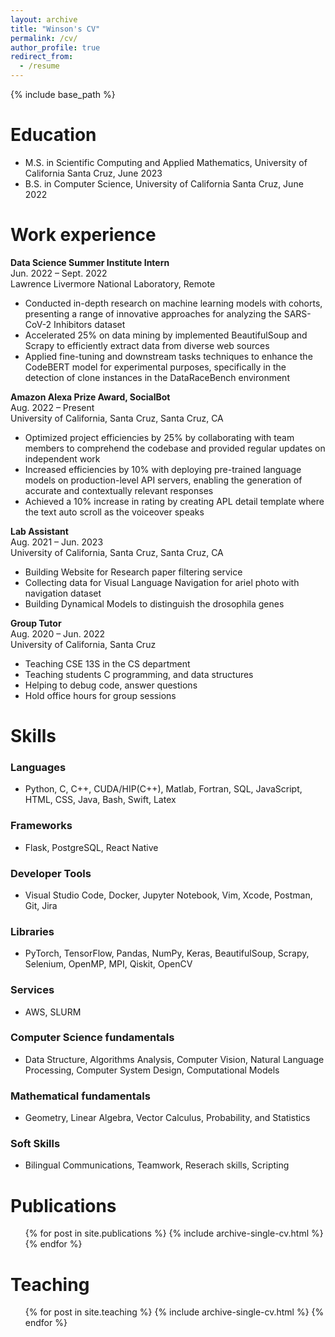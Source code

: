 ```yaml
---
layout: archive
title: "Winson's CV"
permalink: /cv/
author_profile: true
redirect_from:
  - /resume
---
```


{% include base_path %}

Education
======
* M.S. in Scientific Computing and Applied Mathematics,  University of California Santa Cruz, June 2023
* B.S. in Computer Science, University of California Santa Cruz, June 2022

Work experience
======

**Data Science Summer Institute Intern** \
Jun. 2022 – Sept. 2022 \
Lawrence Livermore National Laboratory, Remote
- Conducted in-depth research on machine learning models with cohorts, presenting a range of innovative approaches
for analyzing the SARS-CoV-2 Inhibitors dataset
- Accelerated 25% on data mining by implemented BeautifulSoup and Scrapy to efficiently extract data from diverse
web sources
- Applied fine-tuning and downstream tasks techniques to enhance the CodeBERT model for experimental purposes,
specifically in the detection of clone instances in the DataRaceBench environment


**Amazon Alexa Prize Award, SocialBot** \
Aug. 2022 – Present \
University of California, Santa Cruz, Santa Cruz, CA
- Optimized project efficiencies by 25% by collaborating with team members to comprehend the codebase and
provided regular updates on independent work
- Increased efficiencies by 10% with deploying pre-trained language models on production-level API servers, enabling
the generation of accurate and contextually relevant responses
- Achieved a 10% increase in rating by creating APL detail template where the text auto scroll as the voiceover
speaks

**Lab Assistant** \
Aug. 2021 – Jun. 2023 \
University of California, Santa Cruz, Santa Cruz, CA 
- Building Website for Research paper filtering service 
- Collecting data for Visual Language Navigation for ariel photo with navigation dataset
- Building Dynamical Models to distinguish the drosophila genes

**Group Tutor** \
Aug. 2020 – Jun. 2022 \
University of California, Santa Cruz
- Teaching CSE 13S in the CS department
- Teaching students C programming, and data structures
- Helping to debug code, answer questions
- Hold office hours for group sessions
  
  
Skills
======
### Languages
- Python, C, C++, CUDA/HIP(C++), Matlab, Fortran, SQL, JavaScript, HTML, CSS, Java, Bash, Swift, Latex

### Frameworks
- Flask, PostgreSQL, React Native

### Developer Tools 
- Visual Studio Code, Docker, Jupyter Notebook, Vim, Xcode, Postman, Git, Jira

### Libraries 
- PyTorch, TensorFlow, Pandas, NumPy, Keras, BeautifulSoup, Scrapy, Selenium, OpenMP, MPI, Qiskit, OpenCV

### Services 
- AWS, SLURM

### Computer Science fundamentals 
- Data Structure, Algorithms Analysis, Computer Vision, Natural Language Processing, Computer System Design, Computational Models

### Mathematical fundamentals
- Geometry, Linear Algebra, Vector Calculus, Probability, and Statistics

### Soft Skills 
- Bilingual Communications, Teamwork, Reserach skills, Scripting


Publications
======
  <ul>{% for post in site.publications %}
    {% include archive-single-cv.html %}
  {% endfor %}</ul>
  
<!-- Talks
======
  <ul>{% for post in site.talks %}
    {% include archive-single-talk-cv.html %}
  {% endfor %}</ul> -->
  
Teaching
======
  <ul>{% for post in site.teaching %}
    {% include archive-single-cv.html %}
  {% endfor %}</ul>
  
